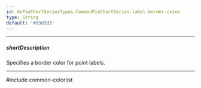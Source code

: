 ```yaml
---
id: dxPieChartSeriesTypes.CommonPieChartSeries.label.border.color
type: String
default: '#d3d3d3'
---
```

---
##### shortDescription
Specifies a border color for point labels.

---
#include common-colorlist